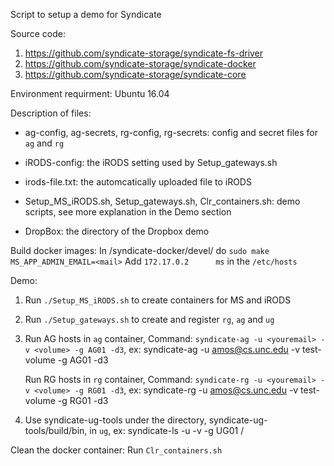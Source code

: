 Script to setup a demo for Syndicate

Source code:
1. https://github.com/syndicate-storage/syndicate-fs-driver
2. https://github.com/syndicate-storage/syndicate-docker
3. https://github.com/syndicate-storage/syndicate-core

Environment requirment:
Ubuntu 16.04

Description of files:
  - ag-config, ag-secrets, rg-config, rg-secrets:
      config and secret files for `ag` and `rg`

  - iRODS-config: 
      the iRODS setting used by Setup_gateways.sh

  - irods-file.txt: 
      the automcatically uploaded file to iRODS

  - Setup_MS_iRODS.sh, Setup_gateways.sh, Clr_containers.sh: 
      demo scripts, see more explanation in the Demo section

  - DropBox: 
      the directory of the Dropbox demo

Build docker images:
  In /syndicate-docker/devel/
  do `sudo make MS_APP_ADMIN_EMAIL=<mail>` 
  Add `172.17.0.2      ms` in the `/etc/hosts` 

Demo:
1. Run `./Setup_MS_iRODS.sh` to create containers for MS and iRODS

2. Run `./Setup_gateways.sh` to create and register `rg`, `ag` and `ug`

3. Run AG hosts in `ag` container,
   Command: `syndicate-ag -u <youremail> -v <volume> -g AG01 -d3`,
   ex: syndicate-ag -u amos@cs.unc.edu -v test-volume -g AG01 -d3

   Run RG hosts in `rg` container,
   Command: `syndicate-rg -u <youremail> -v <volume> -g RG01 -d3`,
   ex: syndicate-rg -u amos@cs.unc.edu -v test-volume -g RG01 -d3

4. Use syndicate-ug-tools under the directory, syndicate-ug-tools/build/bin, in `ug`, 
   ex: syndicate-ls -u <youremail> -v <volume> -g UG01 /

Clean the docker container:
Run `Clr_containers.sh`

